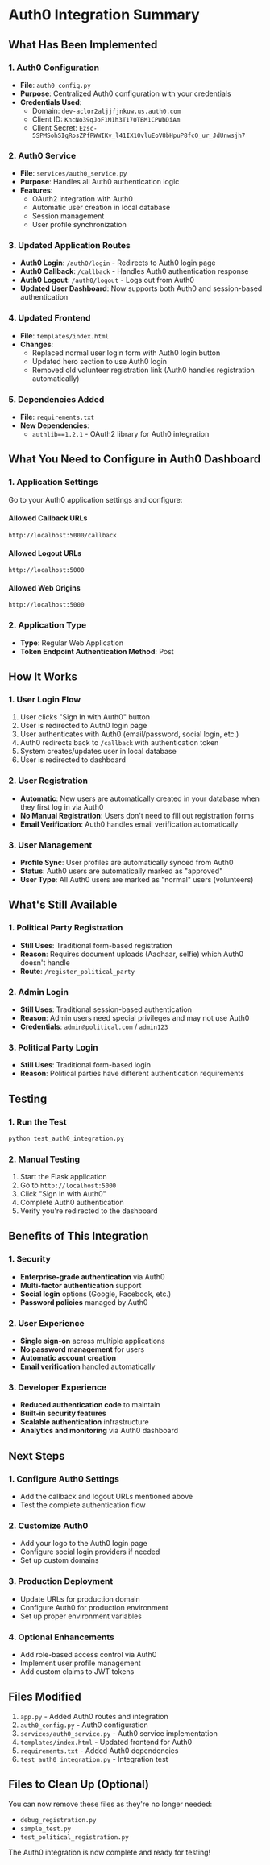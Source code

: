 # Auth0 Integration Summary

## What Has Been Implemented

### 1. **Auth0 Configuration**
- **File**: `auth0_config.py`
- **Purpose**: Centralized Auth0 configuration with your credentials
- **Credentials Used**:
  - Domain: `dev-aclor2aljjfjnkuw.us.auth0.com`
  - Client ID: `KncNo39qJoF1M1h3T170TBM1CPWbDiAm`
  - Client Secret: `Ezsc-5SPMSohSIgRosZPfRWWIKv_l41IX10vluEoV8bHpuP8fcO_ur_JdUnwsjh7`

### 2. **Auth0 Service**
- **File**: `services/auth0_service.py`
- **Purpose**: Handles all Auth0 authentication logic
- **Features**:
  - OAuth2 integration with Auth0
  - Automatic user creation in local database
  - Session management
  - User profile synchronization

### 3. **Updated Application Routes**
- **Auth0 Login**: `/auth0/login` - Redirects to Auth0 login page
- **Auth0 Callback**: `/callback` - Handles Auth0 authentication response
- **Auth0 Logout**: `/auth0/logout` - Logs out from Auth0
- **Updated User Dashboard**: Now supports both Auth0 and session-based authentication

### 4. **Updated Frontend**
- **File**: `templates/index.html`
- **Changes**:
  - Replaced normal user login form with Auth0 login button
  - Updated hero section to use Auth0 login
  - Removed old volunteer registration link (Auth0 handles registration automatically)

### 5. **Dependencies Added**
- **File**: `requirements.txt`
- **New Dependencies**:
  - `authlib==1.2.1` - OAuth2 library for Auth0 integration

## What You Need to Configure in Auth0 Dashboard

### 1. **Application Settings**
Go to your Auth0 application settings and configure:

#### **Allowed Callback URLs**
```
http://localhost:5000/callback
```

#### **Allowed Logout URLs**
```
http://localhost:5000
```

#### **Allowed Web Origins**
```
http://localhost:5000
```

### 2. **Application Type**
- **Type**: Regular Web Application
- **Token Endpoint Authentication Method**: Post

## How It Works

### 1. **User Login Flow**
1. User clicks "Sign In with Auth0" button
2. User is redirected to Auth0 login page
3. User authenticates with Auth0 (email/password, social login, etc.)
4. Auth0 redirects back to `/callback` with authentication token
5. System creates/updates user in local database
6. User is redirected to dashboard

### 2. **User Registration**
- **Automatic**: New users are automatically created in your database when they first log in via Auth0
- **No Manual Registration**: Users don't need to fill out registration forms
- **Email Verification**: Auth0 handles email verification automatically

### 3. **User Management**
- **Profile Sync**: User profiles are automatically synced from Auth0
- **Status**: Auth0 users are automatically marked as "approved"
- **User Type**: All Auth0 users are marked as "normal" users (volunteers)

## What's Still Available

### 1. **Political Party Registration**
- **Still Uses**: Traditional form-based registration
- **Reason**: Requires document uploads (Aadhaar, selfie) which Auth0 doesn't handle
- **Route**: `/register_political_party`

### 2. **Admin Login**
- **Still Uses**: Traditional session-based authentication
- **Reason**: Admin users need special privileges and may not use Auth0
- **Credentials**: `admin@political.com` / `admin123`

### 3. **Political Party Login**
- **Still Uses**: Traditional form-based login
- **Reason**: Political parties have different authentication requirements

## Testing

### 1. **Run the Test**
```bash
python test_auth0_integration.py
```

### 2. **Manual Testing**
1. Start the Flask application
2. Go to `http://localhost:5000`
3. Click "Sign In with Auth0"
4. Complete Auth0 authentication
5. Verify you're redirected to the dashboard

## Benefits of This Integration

### 1. **Security**
- **Enterprise-grade authentication** via Auth0
- **Multi-factor authentication** support
- **Social login** options (Google, Facebook, etc.)
- **Password policies** managed by Auth0

### 2. **User Experience**
- **Single sign-on** across multiple applications
- **No password management** for users
- **Automatic account creation**
- **Email verification** handled automatically

### 3. **Developer Experience**
- **Reduced authentication code** to maintain
- **Built-in security features**
- **Scalable authentication** infrastructure
- **Analytics and monitoring** via Auth0 dashboard

## Next Steps

### 1. **Configure Auth0 Settings**
- Add the callback and logout URLs mentioned above
- Test the complete authentication flow

### 2. **Customize Auth0**
- Add your logo to the Auth0 login page
- Configure social login providers if needed
- Set up custom domains

### 3. **Production Deployment**
- Update URLs for production domain
- Configure Auth0 for production environment
- Set up proper environment variables

### 4. **Optional Enhancements**
- Add role-based access control via Auth0
- Implement user profile management
- Add custom claims to JWT tokens

## Files Modified

1. `app.py` - Added Auth0 routes and integration
2. `auth0_config.py` - Auth0 configuration
3. `services/auth0_service.py` - Auth0 service implementation
4. `templates/index.html` - Updated frontend for Auth0
5. `requirements.txt` - Added Auth0 dependencies
6. `test_auth0_integration.py` - Integration test

## Files to Clean Up (Optional)

You can now remove these files as they're no longer needed:
- `debug_registration.py`
- `simple_test.py`
- `test_political_registration.py`

The Auth0 integration is now complete and ready for testing!

